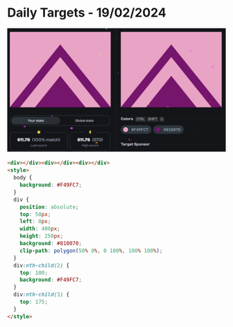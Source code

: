 # Daily Targets - 19/02/2024

![result](./images/19022024.jpg)


```html
<div></div><div></div><div></div>
<style>
  body {
    background: #F49FC7;
  }
  div {
    position: absolute;
    top: 50px;
    left: 0px;
    width: 400px;
    height: 250px;
    background: #810070;
    clip-path: polygon(50% 0%, 0 100%, 100% 100%);
  }
  div:nth-child(2) {
    top: 100;
    background: #F49FC7;
  }
  div:nth-child(3) {
    top: 175;
  }
</style>
